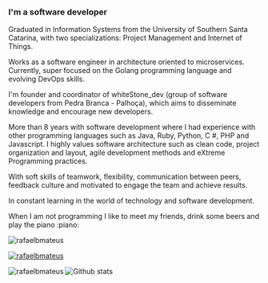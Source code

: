 ### I'm a software developer

Graduated in Information Systems from the University of Southern Santa Catarina, with two specializations: Project Management and Internet of Things.

Works as a software engineer in architecture oriented to microservices. Currently, super focused on the Golang programming language and evolving DevOps skills.

I'm founder and coordinator of whiteStone_dev (group of software developers from Pedra Branca - Palhoça), which aims to disseminate knowledge and encourage new developers.

More than 8 years with software development where I had experience with other programming languages such as Java, Ruby, Python, C #, PHP and Javascript. I highly values software architecture such as clean code, project organization and layout, agile development methods and eXtreme Programming practices.

With soft skills of teamwork, flexibility, communication between peers, feedback culture and motivated to engage the team and achieve results.

In constant learning in the world of technology and software development.

When I am not programming I like to meet my friends, drink some beers and play the piano :piano:

<p align="left"><img src="https://komarev.com/ghpvc/?username=rafaelbmateus&label=Profile%20views&color=0e75b6&style=flat" alt="rafaelbmateus"/></p>

<p align="left"><a href="https://github.com/ryo-ma/github-profile-trophy"><img src="https://github-profile-trophy.vercel.app/?username=rafaelbmateus" alt="rafaelbmateus"/></a></p>

<p><img align="left" src="https://github-readme-stats.vercel.app/api/top-langs?username=rafaelbmateus&show_icons=true&locale=en&layout=compact" alt="rafaelbmateus" /></p>

![Github stats](https://github-readme-stats.vercel.app/api?username=rafaelbmateus)
